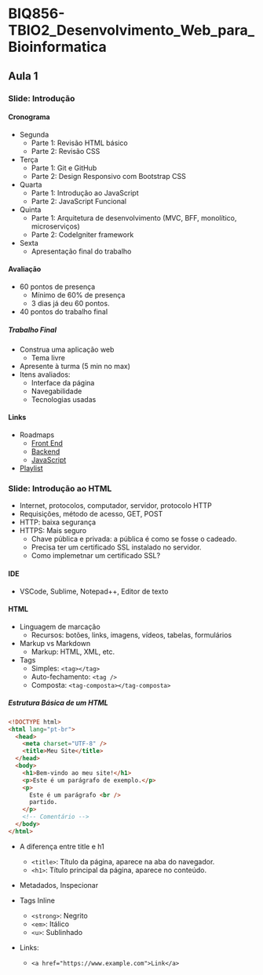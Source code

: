 # BIQ856-TBIO2_Desenvolvimento_Web_para_Bioinformatica

## Aula 1

### Slide: Introdução

#### Cronograma

- Segunda
  - Parte 1: Revisão HTML básico
  - Parte 2: Revisão CSS
- Terça
  - Parte 1: Git e GitHub
  - Parte 2: Design Responsivo com Bootstrap CSS
- Quarta
  - Parte 1: Introdução ao JavaScript
  - Parte 2: JavaScript Funcional
- Quinta
  - Parte 1: Arquitetura de desenvolvimento (MVC, BFF, monolítico, microserviços)
  - Parte 2: CodeIgniter framework
- Sexta
  - Apresentação final do trabalho

#### Avaliação

- 60 pontos de presença
  - Mínimo de 60% de presença
  - 3 dias já deu 60 pontos.
- 40 pontos do trabalho final

##### Trabalho Final

- Construa uma aplicação web
  - Tema livre
- Apresente à turma (5 min no max)
- Itens avaliados:
  - Interface da página
  - Navegabilidade
  - Tecnologias usadas

#### Links

- Roadmaps
  - [Front End](https://roadmap.sh/frontend)
  - [Backend](https://roadmap.sh/backend)
  - [JavaScript](https://roadmap.sh/javascript)
- [Playlist](https://www.youtube.com/playlist?list=PLW2m4un9MKPvkyvUuLmkvyhd35xgt5ras)

### Slide: Introdução ao HTML

- Internet, protocolos, computador, servidor, protocolo HTTP
- Requisições, método de acesso, GET, POST
- HTTP: baixa segurança
- HTTPS: Mais seguro
  - Chave pública e privada: a pública é como se fosse o cadeado.
  - Precisa ter um certificado SSL instalado no servidor.
  - Como implemetnar um certificado SSL?

#### IDE

- VSCode, Sublime, Notepad++, Editor de texto

#### HTML

- Linguagem de marcação
  - Recursos: botões, links, imagens, vídeos, tabelas, formulários
- Markup vs Markdown
  - Markup: HTML, XML, etc.
- Tags
  - Simples: `<tag></tag>`
  - Auto-fechamento: `<tag />`
  - Composta: `<tag-composta></tag-composta>`

##### Estrutura Básica de um HTML

```html
<!DOCTYPE html>
<html lang="pt-br">
  <head>
    <meta charset="UTF-8" />
    <title>Meu Site</title>
  </head>
  <body>
    <h1>Bem-vindo ao meu site!</h1>
    <p>Este é um parágrafo de exemplo.</p>
    <p>
      Este é um parágrafo <br />
      partido.
    </p>
    <!-- Comentário -->
  </body>
</html>
```

- A diferença entre title e h1

  - `<title>`: Título da página, aparece na aba do navegador.
  - `<h1>`: Título principal da página, aparece no conteúdo.

- Metadados, Inspecionar
- Tags Inline
  - `<strong>`: Negrito
  - `<em>`: Itálico
  - `<u>`: Sublinhado
- Links:
  - `<a href="https://www.example.com">Link</a>`

